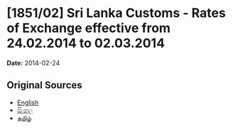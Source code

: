 # [1851/02] Sri Lanka Customs - Rates of Exchange effective from 24.02.2014 to 02.03.2014

**Date:** 2014-02-24

## Original Sources

- [English](https://documents.gov.lk/view/extra-gazettes/2014/2/1851-02_E.pdf)
- [සිංහල](https://documents.gov.lk/view/extra-gazettes/2014/2/1851-02_S.pdf)
- [தமிழ்](https://documents.gov.lk/view/extra-gazettes/2014/2/1851-02_T.pdf)
